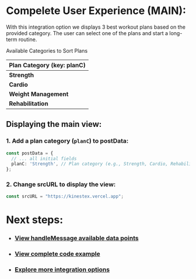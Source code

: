 # Compelete User Experience (MAIN):

With this integration option we displays 3 best workout plans based on the provided category. The user can select one of the plans and start a long-term routine.

Available Categories to Sort Plans

| **Plan Category (key: planC)** |
| ------------------------------------- |
| **Strength**                          |
| **Cardio**                            |
| **Weight Management**                 |
| **Rehabilitation**                    |

## Displaying the main view:

### 1. Add a plan category (`planC`) to postData:

```ts
const postData = {
  // ... all initial fields
  planC: 'Strength', // Plan category (e.g., Strength, Cardio, Rehabilitation, Weight Management)
};
```

### 2. Change srcURL to display the view:

```js
const srcURL = "https://kinestex.vercel.app";
```

# Next steps:

- ### [View handleMessage available data points](../../data.md)
- ### [View complete code example](../../examples/complete-ux.md)
- ### [Explore more integration options](../overview.md)
